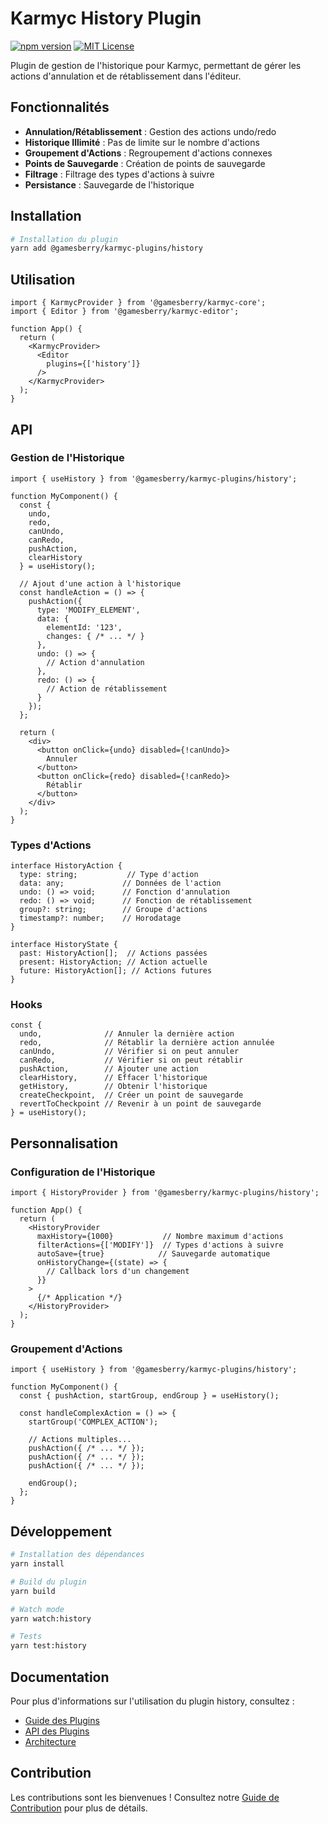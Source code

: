 # Karmyc History Plugin

[![npm version](https://img.shields.io/npm/v/@gamesberry/karmyc-plugins/history.svg)](https://www.npmjs.com/package/@gamesberry/karmyc-plugins/history)
[![MIT License](https://img.shields.io/badge/license-MIT-blue.svg)](https://github.com/your-username/karmyc/blob/main/LICENSE)

Plugin de gestion de l'historique pour Karmyc, permettant de gérer les actions d'annulation et de rétablissement dans l'éditeur.

## Fonctionnalités

- **Annulation/Rétablissement** : Gestion des actions undo/redo
- **Historique Illimité** : Pas de limite sur le nombre d'actions
- **Groupement d'Actions** : Regroupement d'actions connexes
- **Points de Sauvegarde** : Création de points de sauvegarde
- **Filtrage** : Filtrage des types d'actions à suivre
- **Persistance** : Sauvegarde de l'historique

## Installation

```bash
# Installation du plugin
yarn add @gamesberry/karmyc-plugins/history
```

## Utilisation

```tsx
import { KarmycProvider } from '@gamesberry/karmyc-core';
import { Editor } from '@gamesberry/karmyc-editor';

function App() {
  return (
    <KarmycProvider>
      <Editor 
        plugins={['history']}
      />
    </KarmycProvider>
  );
}
```

## API

### Gestion de l'Historique

```tsx
import { useHistory } from '@gamesberry/karmyc-plugins/history';

function MyComponent() {
  const {
    undo,
    redo,
    canUndo,
    canRedo,
    pushAction,
    clearHistory
  } = useHistory();

  // Ajout d'une action à l'historique
  const handleAction = () => {
    pushAction({
      type: 'MODIFY_ELEMENT',
      data: {
        elementId: '123',
        changes: { /* ... */ }
      },
      undo: () => {
        // Action d'annulation
      },
      redo: () => {
        // Action de rétablissement
      }
    });
  };

  return (
    <div>
      <button onClick={undo} disabled={!canUndo}>
        Annuler
      </button>
      <button onClick={redo} disabled={!canRedo}>
        Rétablir
      </button>
    </div>
  );
}
```

### Types d'Actions

```tsx
interface HistoryAction {
  type: string;           // Type d'action
  data: any;             // Données de l'action
  undo: () => void;      // Fonction d'annulation
  redo: () => void;      // Fonction de rétablissement
  group?: string;        // Groupe d'actions
  timestamp?: number;    // Horodatage
}

interface HistoryState {
  past: HistoryAction[];  // Actions passées
  present: HistoryAction; // Action actuelle
  future: HistoryAction[]; // Actions futures
}
```

### Hooks

```tsx
const {
  undo,              // Annuler la dernière action
  redo,              // Rétablir la dernière action annulée
  canUndo,           // Vérifier si on peut annuler
  canRedo,           // Vérifier si on peut rétablir
  pushAction,        // Ajouter une action
  clearHistory,      // Effacer l'historique
  getHistory,        // Obtenir l'historique
  createCheckpoint,  // Créer un point de sauvegarde
  revertToCheckpoint // Revenir à un point de sauvegarde
} = useHistory();
```

## Personnalisation

### Configuration de l'Historique

```tsx
import { HistoryProvider } from '@gamesberry/karmyc-plugins/history';

function App() {
  return (
    <HistoryProvider
      maxHistory={1000}           // Nombre maximum d'actions
      filterActions={['MODIFY']}  // Types d'actions à suivre
      autoSave={true}            // Sauvegarde automatique
      onHistoryChange={(state) => {
        // Callback lors d'un changement
      }}
    >
      {/* Application */}
    </HistoryProvider>
  );
}
```

### Groupement d'Actions

```tsx
import { useHistory } from '@gamesberry/karmyc-plugins/history';

function MyComponent() {
  const { pushAction, startGroup, endGroup } = useHistory();

  const handleComplexAction = () => {
    startGroup('COMPLEX_ACTION');

    // Actions multiples...
    pushAction({ /* ... */ });
    pushAction({ /* ... */ });
    pushAction({ /* ... */ });

    endGroup();
  };
}
```

## Développement

```bash
# Installation des dépendances
yarn install

# Build du plugin
yarn build

# Watch mode
yarn watch:history

# Tests
yarn test:history
```

## Documentation

Pour plus d'informations sur l'utilisation du plugin history, consultez :

- [Guide des Plugins](../../../docs/guides/plugins.md)
- [API des Plugins](../../../docs/api/plugins.md)
- [Architecture](../../../docs/architecture/architecture.md)

## Contribution

Les contributions sont les bienvenues ! Consultez notre [Guide de Contribution](../../../CONTRIBUTING.md) pour plus de détails. 

